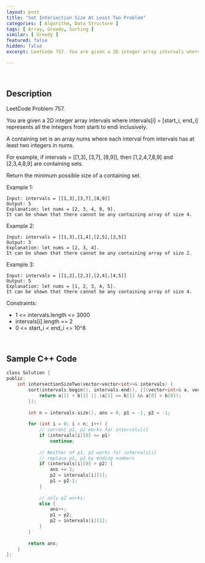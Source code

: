 ```yaml
---
layout: post
title: "Set Intersection Size At Least Two Problem"
categories: [ Algorithm, Data Structure ]
tags: [ Array, Greedy, Sorting ]
similar: [ Greedy ]
featured: false
hidden: false
excerpt: LeetCode 757. You are given a 2D integer array intervals where intervals[i] = [start_i, end_i] represents all the integers from starti to endi inclusively.

---
```


<br />

## Description

LeetCode Problem 757.

You are given a 2D integer array intervals where intervals[i] = [start_i, end_i] represents all the integers from starti to endi inclusively.

A containing set is an array nums where each interval from intervals has at least two integers in nums.

For example, if intervals = [[1,3], [3,7], [8,9]], then [1,2,4,7,8,9] and [2,3,4,8,9] are containing sets.

Return the minimum possible size of a containing set.

Example 1:
```
Input: intervals = [[1,3],[3,7],[8,9]]
Output: 5
Explanation: let nums = [2, 3, 4, 8, 9].
It can be shown that there cannot be any containing array of size 4.
```

Example 2:
```
Input: intervals = [[1,3],[1,4],[2,5],[3,5]]
Output: 3
Explanation: let nums = [2, 3, 4].
It can be shown that there cannot be any containing array of size 2.
```

Example 3:
```
Input: intervals = [[1,2],[2,3],[2,4],[4,5]]
Output: 5
Explanation: let nums = [1, 2, 3, 4, 5].
It can be shown that there cannot be any containing array of size 4.
```

Constraints:
* 1 <= intervals.length <= 3000
* intervals[i].length == 2
* 0 <= start_i < end_i <= 10^8

<br />

## Sample C++ Code


```c
class Solution {
public:
    int intersectionSizeTwo(vector<vector<int>>& intervals) {
        sort(intervals.begin(), intervals.end(), [](vector<int>& a, vector<int>& b) {
            return a[1] < b[1] || (a[1] == b[1] && a[0] > b[0]); 
        });
        
        int n = intervals.size(), ans = 0, p1 = -1, p2 = -1;
        
        for (int i = 0; i < n; i++) {
            // current p1, p2 works for intervals[i]
            if (intervals[i][0] <= p1) 
                continue;
            
            // Neither of p1, p2 works for intervals[i]
            // replace p1, p2 by ending numbers
            if (intervals[i][0] > p2) {
                ans += 2;
                p2 = intervals[i][1];
                p1 = p2-1;
            }
            
            // only p2 works;  
            else {
                ans++;
                p1 = p2;
                p2 = intervals[i][1];
            }
        }
        
        return ans;
    }
};
```


